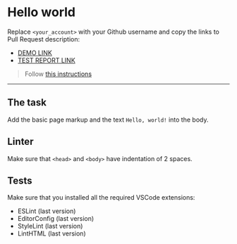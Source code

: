 # Hello world

Replace `<your_account>` with your Github username and copy the links to Pull Request description:
- [DEMO LINK](https://VladyslavKukharchuk.github.io/layout_hello-world/)
- [TEST REPORT LINK](https://VladyslavKukharchuk.github.io/layout_hello-world/report/html_report/)

> Follow [this instructions](https://mate-academy.github.io/layout_task-guideline/#how-to-solve-the-layout-tasks-on-github)
___

## The task

Add the basic page markup and the text `Hello, world!` into the body.

## Linter

Make sure that `<head>` and `<body>` have indentation of 2 spaces.

## Tests

Make sure that you installed all the required VSCode extensions:

- ESLint (last version)
- EditorConfig (last version)
- StyleLint (last version)
- LintHTML (last version)
